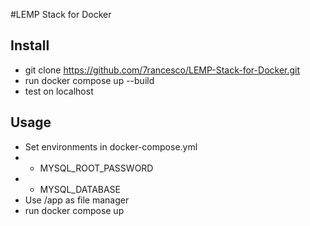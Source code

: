 #LEMP Stack for Docker

## Install
- git clone https://github.com/7rancesco/LEMP-Stack-for-Docker.git
- run docker compose up --build
- test on localhost

## Usage
- Set environments in docker-compose.yml 
- - MYSQL_ROOT_PASSWORD
- - MYSQL_DATABASE
- Use /app as file manager
- run docker compose up